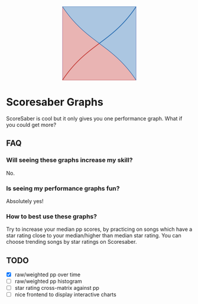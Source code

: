 [<center><img src="./assets/desmos-graph.png" width="200px" height="200px" /></center>][1]

# Scoresaber Graphs

ScoreSaber is cool but it only gives you one performance graph. What if you could get more?

## FAQ

### Will seeing these graphs increase my skill?

No.

### Is seeing my performance graphs fun?

Absolutely yes!

### How to best use these graphs?

Try to increase your median pp scores, by practicing on songs which have a star rating close to your median/higher than median star rating. You can choose trending songs by star ratings on Scoresaber.

## TODO

- [x] raw/weighted pp over time
- [ ] raw/weighted pp histogram
- [ ] star rating cross-matrix against pp
- [ ] nice frontend to display interactive charts

[1]: https://www.desmos.com/calculator/hhmszweref